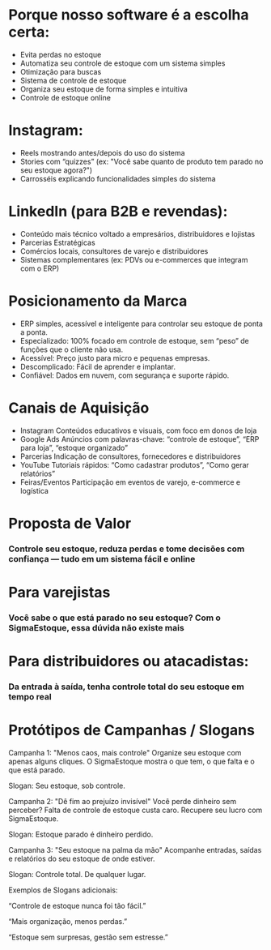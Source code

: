 # Porque nosso software é a escolha certa:

- Evita perdas no estoque
- Automatiza seu controle de estoque com um sistema simples
- Otimização para buscas
- Sistema de controle de estoque
- Organiza seu estoque de forma simples e intuitiva
- Controle de estoque online

# Instagram:

- Reels mostrando antes/depois do uso do sistema
- Stories com “quizzes” (ex: "Você sabe quanto de produto tem parado no seu estoque agora?")
- Carrosséis explicando funcionalidades simples do sistema

# LinkedIn (para B2B e revendas):

- Conteúdo mais técnico voltado a empresários, distribuidores e lojistas
- Parcerias Estratégicas
- Comércios locais, consultores de varejo e distribuidores
- Sistemas complementares (ex: PDVs ou e-commerces que integram com o ERP)

# Posicionamento da Marca

- ERP simples, acessível e inteligente para controlar seu estoque de ponta a ponta.
- Especializado: 100% focado em controle de estoque, sem “peso” de funções que o cliente não usa.
- Acessível: Preço justo para micro e pequenas empresas.
- Descomplicado: Fácil de aprender e implantar.
- Confiável: Dados em nuvem, com segurança e suporte rápido.

# Canais de Aquisição

- Instagram Conteúdos educativos e visuais, com foco em donos de loja
- Google Ads Anúncios com palavras-chave: “controle de estoque”, “ERP para loja”, “estoque organizado”
- Parcerias	Indicação de consultores, fornecedores e distribuidores
- YouTube Tutoriais rápidos: “Como cadastrar produtos”, “Como gerar relatórios”
- Feiras/Eventos Participação em eventos de varejo, e-commerce e logística

# Proposta de Valor

### Controle seu estoque, reduza perdas e tome decisões com confiança — tudo em um sistema fácil e online

# Para varejistas
### Você sabe o que está parado no seu estoque? Com o SigmaEstoque, essa dúvida não existe mais

# Para distribuidores ou atacadistas:

### Da entrada à saída, tenha controle total do seu estoque em tempo real

# Protótipos de Campanhas / Slogans
Campanha 1: "Menos caos, mais controle"
Organize seu estoque com apenas alguns cliques. O SigmaEstoque mostra o que tem, o que falta e o que está parado.

Slogan: Seu estoque, sob controle.

Campanha 2: "Dê fim ao prejuízo invisível"
Você perde dinheiro sem perceber? Falta de controle de estoque custa caro. Recupere seu lucro com SigmaEstoque.

Slogan: Estoque parado é dinheiro perdido.

Campanha 3: "Seu estoque na palma da mão"
Acompanhe entradas, saídas e relatórios do seu estoque de onde estiver.

Slogan: Controle total. De qualquer lugar.

Exemplos de Slogans adicionais:

“Controle de estoque nunca foi tão fácil.”

“Mais organização, menos perdas.”

“Estoque sem surpresas, gestão sem estresse.”

